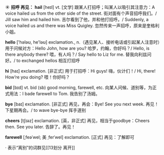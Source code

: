 ☀ <span class="category">**招呼 再见：**</span>
<span class="vocabulary">**hail**</span> [heɪl]
<span class="definition">vt. [文学] 跟某人打招呼；叫某人以吸引其注意力：</span>A voice hailed us from the other side of the street. 街对面有个声音招呼我们。/ Jill saw him and hailed him. 吉尔看到了他，并和他打招呼。/ Suddenly, a voice hailed us and there was Miss Quigley. 忽然传来一声招呼，原来是奎格利小姐。

<span class="vocabulary">**hello**</span> ['hələʊ, he'ləʊ] 
<span class="definition">exclamation., n.（遇见某人、接听电话或引起某人注意时）用于问候对方：</span>Hello John, how are you? 哈罗，约翰，你好吗？/ Hello, is there anybody there? 喂，有人吗？/ Say hello to Liz for me. 替我向利兹问好。/ to exchanged hellos 相互打招呼

<span class="vocabulary">**hi**</span> [haɪ] 
<span class="definition">exclamation. [非正式] 用于打招呼：</span>Hi guys! 嗨，伙计们！/ Hi, there! How’re you doing? 喂！你好吗？

<span class="vocabulary">**bid**</span> [bɪd] 
<span class="definition">vt. bid (sb) good morning, farewell, etc. 向某人问候、道别等，为正式用法：</span>I bade farewell to Tom. 我告别了汤姆。

<span class="vocabulary">**bye**</span> [baɪ] 
<span class="definition">exclamation. [非正式] 再见，再会：</span>Bye! See you next week. 再见！下星期再会。/ to wave bye-bye 挥手道别

<span class="vocabulary">**cheers**</span> [tʃɪəz] 
<span class="definition">exclamation. [英，非正式] 再见，相当于goodbye：</span>Cheers then. See you later. 告辞了。再见！
           
<span class="vocabulary">**farewell**</span> [ˌfeəˈwel; 美 ˌferˈwel]
<span class="definition">exclamation. [正式] 再见：</span>了解即可

· 表示“离别”的词群见[[13划分 离开]]